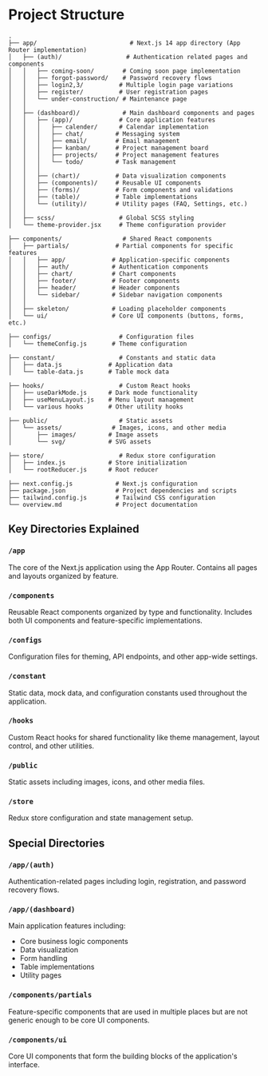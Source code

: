 # Project Structure

```
.
├── app/                          # Next.js 14 app directory (App Router implementation)
│   ├── (auth)/                  # Authentication related pages and components
│   │   ├── coming-soon/        # Coming soon page implementation
│   │   ├── forgot-password/    # Password recovery flows
│   │   ├── login2,3/          # Multiple login page variations
│   │   ├── register/          # User registration pages
│   │   └── under-construction/ # Maintenance page
│   │
│   ├── (dashboard)/            # Main dashboard components and pages
│   │   ├── (app)/             # Core application features
│   │   │   ├── calender/      # Calendar implementation
│   │   │   ├── chat/         # Messaging system
│   │   │   ├── email/        # Email management
│   │   │   ├── kanban/       # Project management board
│   │   │   ├── projects/     # Project management features
│   │   │   └── todo/         # Task management
│   │   │
│   │   ├── (chart)/          # Data visualization components
│   │   ├── (components)/     # Reusable UI components
│   │   ├── (forms)/          # Form components and validations
│   │   ├── (table)/          # Table implementations
│   │   └── (utility)/        # Utility pages (FAQ, Settings, etc.)
│   │
│   ├── scss/                  # Global SCSS styling
│   └── theme-provider.jsx     # Theme configuration provider

├── components/                 # Shared React components
│   ├── partials/             # Partial components for specific features
│   │   ├── app/             # Application-specific components
│   │   ├── auth/            # Authentication components
│   │   ├── chart/           # Chart components
│   │   ├── footer/          # Footer components
│   │   ├── header/          # Header components
│   │   └── sidebar/         # Sidebar navigation components
│   │
│   ├── skeleton/            # Loading placeholder components
│   └── ui/                  # Core UI components (buttons, forms, etc.)

├── configs/                   # Configuration files
│   └── themeConfig.js       # Theme configuration

├── constant/                  # Constants and static data
│   ├── data.js             # Application data
│   └── table-data.js       # Table mock data

├── hooks/                     # Custom React hooks
│   ├── useDarkMode.js      # Dark mode functionality
│   ├── useMenuLayout.js    # Menu layout management
│   └── various hooks       # Other utility hooks

├── public/                    # Static assets
│   └── assets/              # Images, icons, and other media
│       ├── images/         # Image assets
│       └── svg/            # SVG assets

├── store/                     # Redux store configuration
│   ├── index.js            # Store initialization
│   └── rootReducer.js      # Root reducer

├── next.config.js            # Next.js configuration
├── package.json              # Project dependencies and scripts
├── tailwind.config.js        # Tailwind CSS configuration
└── overview.md               # Project documentation
```

## Key Directories Explained

### `/app`
The core of the Next.js application using the App Router. Contains all pages and layouts organized by feature.

### `/components`
Reusable React components organized by type and functionality. Includes both UI components and feature-specific implementations.

### `/configs`
Configuration files for theming, API endpoints, and other app-wide settings.

### `/constant`
Static data, mock data, and configuration constants used throughout the application.

### `/hooks`
Custom React hooks for shared functionality like theme management, layout control, and other utilities.

### `/public`
Static assets including images, icons, and other media files.

### `/store`
Redux store configuration and state management setup.

## Special Directories

### `/app/(auth)`
Authentication-related pages including login, registration, and password recovery flows.

### `/app/(dashboard)`
Main application features including:
- Core business logic components
- Data visualization
- Form handling
- Table implementations
- Utility pages

### `/components/partials`
Feature-specific components that are used in multiple places but are not generic enough to be core UI components.

### `/components/ui`
Core UI components that form the building blocks of the application's interface. 